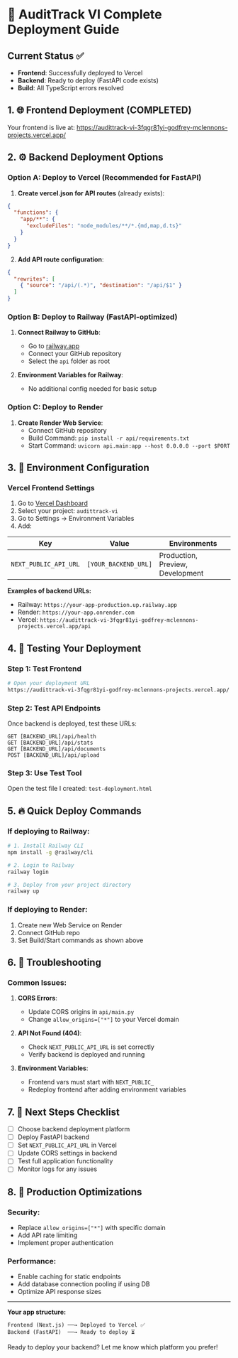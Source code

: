 # 🚀 AuditTrack VI Complete Deployment Guide

## Current Status ✅
- **Frontend**: Successfully deployed to Vercel
- **Backend**: Ready to deploy (FastAPI code exists)
- **Build**: All TypeScript errors resolved

## 1. 🌐 Frontend Deployment (COMPLETED)
Your frontend is live at: https://audittrack-vi-3fqgr81yi-godfrey-mclennons-projects.vercel.app/

## 2. ⚙️ Backend Deployment Options

### Option A: Deploy to Vercel (Recommended for FastAPI)

1. **Create vercel.json for API routes** (already exists):
```json
{
  "functions": {
    "app/**": {
      "excludeFiles": "node_modules/**/*.{md,map,d.ts}"
    }
  }
}
```

2. **Add API route configuration**:
```json
{
  "rewrites": [
    { "source": "/api/(.*)", "destination": "/api/$1" }
  ]
}
```

### Option B: Deploy to Railway (FastAPI-optimized)

1. **Connect Railway to GitHub**:
   - Go to [railway.app](https://railway.app)
   - Connect your GitHub repository
   - Select the `api` folder as root

2. **Environment Variables for Railway**:
   - No additional config needed for basic setup

### Option C: Deploy to Render

1. **Create Render Web Service**:
   - Connect GitHub repository
   - Build Command: `pip install -r api/requirements.txt`
   - Start Command: `uvicorn api.main:app --host 0.0.0.0 --port $PORT`

## 3. 🔧 Environment Configuration

### Vercel Frontend Settings
1. Go to [Vercel Dashboard](https://vercel.com/dashboard)
2. Select your project: `audittrack-vi`
3. Go to Settings → Environment Variables
4. Add:

| Key | Value | Environments |
|-----|--------|-------------|
| `NEXT_PUBLIC_API_URL` | `[YOUR_BACKEND_URL]` | Production, Preview, Development |

**Examples of backend URLs:**
- Railway: `https://your-app-production.up.railway.app`
- Render: `https://your-app.onrender.com`
- Vercel: `https://audittrack-vi-3fqgr81yi-godfrey-mclennons-projects.vercel.app/api`

## 4. 🧪 Testing Your Deployment

### Step 1: Test Frontend
```bash
# Open your deployment URL
https://audittrack-vi-3fqgr81yi-godfrey-mclennons-projects.vercel.app/
```

### Step 2: Test API Endpoints
Once backend is deployed, test these URLs:
```
GET [BACKEND_URL]/api/health
GET [BACKEND_URL]/api/stats  
GET [BACKEND_URL]/api/documents
POST [BACKEND_URL]/api/upload
```

### Step 3: Use Test Tool
Open the test file I created: `test-deployment.html`

## 5. 🔥 Quick Deploy Commands

### If deploying to Railway:
```bash
# 1. Install Railway CLI
npm install -g @railway/cli

# 2. Login to Railway
railway login

# 3. Deploy from your project directory
railway up
```

### If deploying to Render:
1. Create new Web Service on Render
2. Connect GitHub repo
3. Set Build/Start commands as shown above

## 6. 🐛 Troubleshooting

### Common Issues:

1. **CORS Errors**: 
   - Update CORS origins in `api/main.py`
   - Change `allow_origins=["*"]` to your Vercel domain

2. **API Not Found (404)**:
   - Check `NEXT_PUBLIC_API_URL` is set correctly
   - Verify backend is deployed and running

3. **Environment Variables**:
   - Frontend vars must start with `NEXT_PUBLIC_`
   - Redeploy frontend after adding environment variables

## 7. 📝 Next Steps Checklist

- [ ] Choose backend deployment platform
- [ ] Deploy FastAPI backend
- [ ] Set `NEXT_PUBLIC_API_URL` in Vercel
- [ ] Update CORS settings in backend
- [ ] Test full application functionality
- [ ] Monitor logs for any issues

## 8. 🎯 Production Optimizations

### Security:
- Replace `allow_origins=["*"]` with specific domain
- Add API rate limiting
- Implement proper authentication

### Performance:
- Enable caching for static endpoints
- Add database connection pooling if using DB
- Optimize API response sizes

---

**Your app structure:**
```
Frontend (Next.js) ──→ Deployed to Vercel ✅
Backend (FastAPI)  ──→ Ready to deploy ⏳  
```

Ready to deploy your backend? Let me know which platform you prefer!